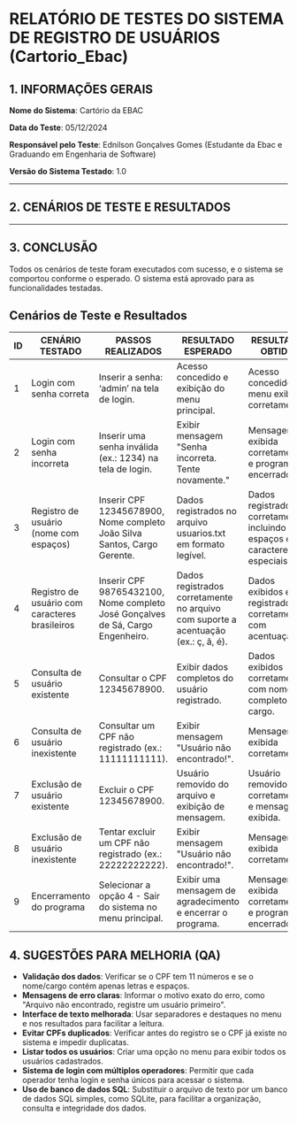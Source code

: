 # RELATÓRIO DE TESTES DO SISTEMA DE REGISTRO DE USUÁRIOS (Cartorio_Ebac)

## 1. INFORMAÇÕES GERAIS

**Nome do Sistema**: Cartório da EBAC

**Data do Teste**: 05/12/2024

**Responsável pelo Teste**: Ednilson Gonçalves Gomes (Estudante da Ebac e Graduando em Engenharia de Software)

**Versão do Sistema Testado**: 1.0

---

## 2. CENÁRIOS DE TESTE E RESULTADOS

---

## 3. CONCLUSÃO

Todos os cenários de teste foram executados com sucesso, e o sistema se comportou conforme o esperado. O sistema está aprovado para as funcionalidades testadas.

## Cenários de Teste e Resultados

| ID  | CENÁRIO TESTADO                     | PASSOS REALIZADOS                                               | RESULTADO ESPERADO                                        | RESULTADO OBTIDO                                         | STATUS    |
| ----| ----------------------------------- | -------------------------------------------------------------- | -------------------------------------------------------- | ------------------------------------------------------- | --------- |
| 1   | Login com senha correta            | Inserir a senha: ‘admin’ na tela de login.                     | Acesso concedido e exibição do menu principal.           | Acesso concedido e menu exibido corretamente.           | Aprovado  |
| 2   | Login com senha incorreta          | Inserir uma senha inválida (ex.: 1234) na tela de login.       | Exibir mensagem "Senha incorreta. Tente novamente."      | Mensagem exibida corretamente e programa encerrado.     | Aprovado  |
| 3   | Registro de usuário (nome com espaços) | Inserir CPF 12345678900, Nome completo João Silva Santos, Cargo Gerente. | Dados registrados no arquivo usuarios.txt em formato legível. | Dados registrados corretamente, incluindo espaços e caracteres especiais. | Aprovado  |
| 4   | Registro de usuário com caracteres brasileiros | Inserir CPF 98765432100, Nome completo José Gonçalves de Sá, Cargo Engenheiro. | Dados registrados corretamente no arquivo com suporte a acentuação (ex.: ç, ã, é). | Dados exibidos e registrados corretamente com acentuação. | Aprovado  |
| 5   | Consulta de usuário existente       | Consultar o CPF 12345678900.                                   | Exibir dados completos do usuário registrado.            | Dados exibidos corretamente, com nome completo e cargo. | Aprovado  |
| 6   | Consulta de usuário inexistente     | Consultar um CPF não registrado (ex.: 11111111111).            | Exibir mensagem "Usuário não encontrado!".               | Mensagem exibida corretamente.                          | Aprovado  |
| 7   | Exclusão de usuário existente       | Excluir o CPF 12345678900.                                     | Usuário removido do arquivo e exibição de mensagem.      | Usuário removido corretamente e mensagem exibida.       | Aprovado  |
| 8   | Exclusão de usuário inexistente     | Tentar excluir um CPF não registrado (ex.: 22222222222).       | Exibir mensagem "Usuário não encontrado!".               | Mensagem exibida corretamente.                          | Aprovado  |
| 9   | Encerramento do programa            | Selecionar a opção 4 - Sair do sistema no menu principal.      | Exibir uma mensagem de agradecimento e encerrar o programa. | Mensagem exibida corretamente e programa encerrado.     | Aprovado  |


## 4. SUGESTÕES PARA MELHORIA (QA)

- **Validação dos dados**: Verificar se o CPF tem 11 números e se o nome/cargo contém apenas letras e espaços.
- **Mensagens de erro claras**: Informar o motivo exato do erro, como "Arquivo não encontrado, registre um usuário primeiro".
- **Interface de texto melhorada**: Usar separadores e destaques no menu e nos resultados para facilitar a leitura.
- **Evitar CPFs duplicados**: Verificar antes do registro se o CPF já existe no sistema e impedir duplicatas.
- **Listar todos os usuários**: Criar uma opção no menu para exibir todos os usuários cadastrados.
- **Sistema de login com múltiplos operadores**: Permitir que cada operador tenha login e senha únicos para acessar o sistema.
- **Uso de banco de dados SQL**: Substituir o arquivo de texto por um banco de dados SQL simples, como SQLite, para facilitar a organização, consulta e integridade dos dados.
